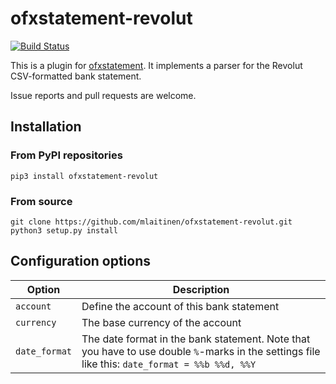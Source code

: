 # ofxstatement-revolut

[![Build Status](https://travis-ci.com/mlaitinen/ofxstatement-revolut.svg?branch=master)](https://travis-ci.com/mlaitinen/ofxstatement-revolut)

This is a plugin for [ofxstatement](https://github.com/kedder/ofxstatement). It implements
a parser for the Revolut CSV-formatted bank statement.

Issue reports and pull requests are welcome.

## Installation

### From PyPI repositories
```
pip3 install ofxstatement-revolut
```

### From source
```
git clone https://github.com/mlaitinen/ofxstatement-revolut.git
python3 setup.py install
```

## Configuration options

| Option        | Description                                                                                                                                    |
|---------------|------------------------------------------------------------------------------------------------------------------------------------------------|
| `account`     | Define the account of this bank statement                                                                                                      |
| `currency`    | The base currency of the account                                                                                                               |
| `date_format` | The date format in the bank statement. Note that you have to use double `%`-marks in the settings file like this: `date_format = %%b %%d, %%Y` |

